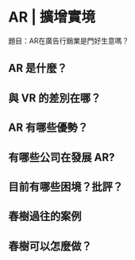# AR | 擴增實境

題目：AR在廣告行銷業是門好生意嗎？

## AR 是什麼？

## 與 VR 的差別在哪？

## AR 有哪些優勢？

## 有哪些公司在發展 AR?

## 目前有哪些困境？批評？

## 春樹過往的案例

## 春樹可以怎麼做？
